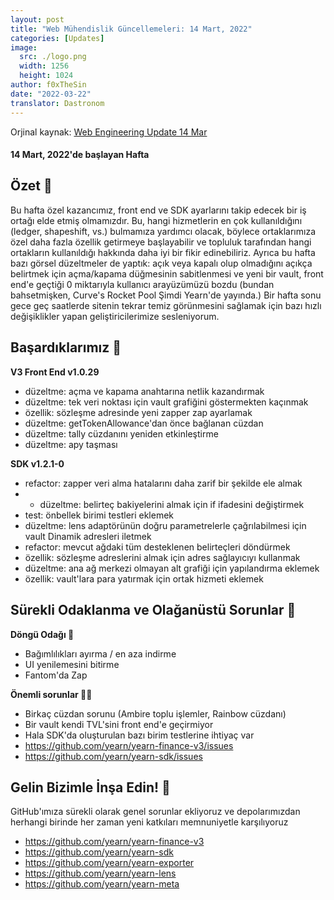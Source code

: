 ```yaml
---
layout: post
title: "Web Mühendislik Güncellemeleri: 14 Mart, 2022"
categories: [Updates]
image:
  src: ./logo.png
  width: 1256
  height: 1024
author: f0xTheSin
date: "2022-03-22"
translator: Dastronom
---
```


Orjinal kaynak: [Web Engineering Update 14 Mar](https://yearnweb.substack.com/p/yearn-web-engineering-report?s=r)

#### 14 Mart, 2022'de başlayan Hafta

## **Özet 💌**

Bu hafta özel kazancımız, front end ve SDK ayarlarını takip edecek bir iş ortağı elde etmiş olmamızdır. Bu, hangi hizmetlerin en çok kullanıldığını (ledger, shapeshift, vs.) bulmamıza yardımcı olacak, böylece ortaklarımıza özel daha fazla özellik getirmeye başlayabilir ve topluluk tarafından hangi ortakların kullanıldığı hakkında daha iyi bir fikir edinebiliriz. Ayrıca bu hafta bazı görsel düzeltmeler de yaptık: açık veya kapalı olup olmadığını açıkça belirtmek için açma/kapama düğmesinin sabitlenmesi ve yeni bir vault, front end'e geçtiği 0 miktarıyla kullanıcı arayüzümüzü bozdu (bundan bahsetmişken, Curve's Rocket Pool Şimdi Yearn'de yayında.) Bir hafta sonu gece geç saatlerde sitenin tekrar temiz görünmesini sağlamak için bazı hızlı değişiklikler yapan geliştiricilerimize sesleniyorum.

## **Başardıklarımız 🎊**

**V3 Front End v1.0.29**

- düzeltme: açma ve kapama anahtarına netlik kazandırmak
- düzeltme: tek veri noktası için vault grafiğini göstermekten kaçınmak
- özellik: sözleşme adresinde yeni zapper zap ayarlamak
- düzeltme: getTokenAllowance'dan önce bağlanan cüzdan
- düzeltme: tally cüzdanını yeniden etkinleştirme
- düzeltme: apy taşması

**SDK v1.2.1-0**

- refactor: zapper veri alma hatalarını daha zarif bir şekilde ele almak
- - düzeltme: belirteç bakiyelerini almak için if ifadesini değiştirmek
- test: önbellek birimi testleri eklemek
- düzeltme: lens adaptörünün doğru parametrelerle çağrılabilmesi için vault Dinamik adresleri iletmek
- refactor: mevcut ağdaki tüm desteklenen belirteçleri döndürmek
- özellik: sözleşme adreslerini almak için adres sağlayıcıyı kullanmak
- düzeltme: ana ağ merkezi olmayan alt grafiği için yapılandırma eklemek
- özellik: vault'lara para yatırmak için ortak hizmeti eklemek

## **Sürekli Odaklanma ve Olağanüstü Sorunlar 🍙**

**Döngü Odağı 🔎**

- Bağımlılıkları ayırma / en aza indirme
- UI yenilemesini bitirme
- Fantom'da Zap

**Önemli sorunlar 🏴‍☠️**

- Birkaç cüzdan sorunu (Ambire toplu işlemler, Rainbow cüzdanı)
- Bir vault kendi TVL'sini front end'e geçirmiyor
- Hala SDK'da oluşturulan bazı birim testlerine ihtiyaç var
- https://github.com/yearn/yearn-finance-v3/issues
- https://github.com/yearn/yearn-sdk/issues

## **Gelin Bizimle İnşa Edin! 👷**

GitHub'ımıza sürekli olarak genel sorunlar ekliyoruz ve depolarımızdan herhangi birinde her zaman yeni katkıları memnuniyetle karşılıyoruz

- https://github.com/yearn/yearn-finance-v3
- https://github.com/yearn/yearn-sdk
- https://github.com/yearn/yearn-exporter
- https://github.com/yearn/yearn-lens
- https://github.com/yearn/yearn-meta
